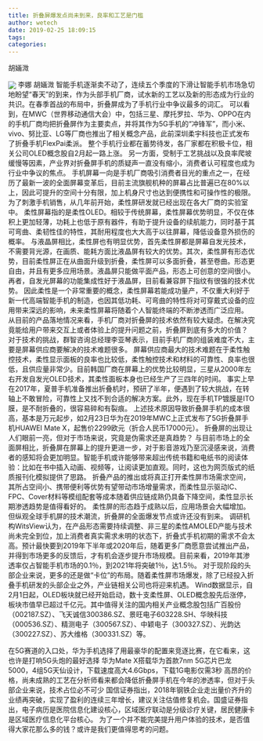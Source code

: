 ```yaml
---
title: 折叠屏爆发点尚未到来，良率和工艺是门槛
author: wetech
date: 2019-02-25 18:09:15
tags: 
categories: 
---
```

胡婳溦
<!-- more -->
<img align="center" border="0" src="https://imgcdn.yicai.com/uppics/images/2019/02/ac79fba4792aa771e7d9c42b76327632.jpg" />
李娜
胡婳溦
智能手机逐渐卖不动了，连续五个季度的下滑让智能手机市场急切地盼望“春天”的到来，作为头部手机厂商，试水新的工艺以及新的形态成为行业的共识。在春季首战的布局中，折叠屏成为了手机行业中争议最多的词汇。
可以看到，在MWC（世界移动通信大会）中，包括三星、摩托罗拉、华为、OPPO在内的手机厂商均把折叠屏作为主要卖点，并将其作为5G手机的“冲锋军”，而小米、vivo、努比亚、LG等厂商也推出了相关概念产品，此前深圳柔宇科技也正式发布了折叠手机FlexPai柔派。
整个手机行业都在蓄势待发，各厂家都在积极卡位，相关公司OLED概念股自2月起一路上涨。
另一方面，受制于工艺挑战以及良率爬坡缓慢等因素，产业界对折叠屏手机的质疑声一直没有缩小，消费者认可程度也成为行业中争议的焦点。
手机屏幕一向是手机厂商吸引消费者目光的重点之一，在经历了最新一波的全面屏幕变革后，目前主流旗舰机种的屏幕占比普遍已在80%以上，因此可提升的空间十分有限，加上机身尺寸也达到便携性和可操作性的极限。为了刺激手机销售，从几年前开始，柔性屏研发就已经出现在各大厂商的实验室中。
柔性屏幕指的是柔性OLED。相较于传统屏幕，柔性屏幕优势明显，不仅在体积上更加轻薄，功耗上也低于原有器件，有助于提升设备的续航能力，同时基于其可弯曲、柔韧性佳的特性，其耐用程度也大大高于以往屏幕，降低设备意外损伤的概率。
与液晶屏相比，柔性屏也有明显优势，首先柔性屏都是屏幕自发光技术，不需要背光源，在画质、能耗方面比液晶屏有较大的优势。其次，柔性屏有形态优势，目前柔性屏正在从曲面升级到折叠，柔性屏可以多面折叠，甚至卷曲。形态更自由，并且有更多应用场景。液晶屏只能做平面产品，形态上可创意的空间很小。再者，自发光屏幕的功能集成性好于液晶屏，目前看兼容屏下指纹有很强的技术优势。
因此柔性是一个非常重要的概念，柔性屏幕若能成功量产，不仅重大利好于新一代高端智能手机的制造，也因其低功耗、可弯曲的特性将对可穿戴式设备的应用带来深远的影响，未来柔性屏幕将随着个人智能终端的不断渗透而广泛应用。
从目前的产品落地情况来看，手机厂商对折叠屏的技术依然有较大疑虑。在解决究竟能给用户带来交互上或者体验上的提升问题之前，折叠屏到底有多大的价值？
对于技术的挑战，群智咨询总经理李亚琴表示，目前手机厂商的组装难度不大，主要是屏幕供应商要解决的技术难题很多。
屏幕供应商最大的技术难题在于柔性触控技术，柔性显示面板的良率也比较低，柔性触控技术和材料的可靠性、良率也很低，且供应量非常少。目前韩国厂商在屏幕上的优势比较明显，三星从2000年左右开发自发光OLED技术，其柔性面板本身也已经生产了三四年的时间。
事实上早在2017年，夏普手机准备推出折叠机时，预研了半年，便遇到了较大挑战，在转轴上不敢冒险，可靠性上又找不到合适的解决方案。此外，现在手机TP镀膜是ITO膜，是不耐折叠的，很容易碎和有裂痕。
上述技术原因导致折叠屏手机的成本很高，基本是万元起步，如2月23日华为在2019年MWC上正式发布了5G折叠屏手机HUAWEI Mate X，起售价2299欧元（折合人民币17000元）。
折叠屏的出现让人们眼前一亮，但对于市场来说，究竟是伪需求还是真趋势？
与目前市场上的全面屏相比，折叠屏在屏幕上的提升更进一步，对于影音游戏乃至沉浸感来说，消费者的感知将会更加明显。智能手机或许能够带来超出传统书籍和电纸书的阅读体验：比如在书中插入动画、视频等，让阅读更加直观。同时，这也为网页版式的纸质报刊化模拟提供了思路。
折叠产品的推出或将真正打开柔性屏市场需求空间，其所占空间小、携带便利等优势有望带动市场增量需求，而柔性显示驱动IC、FPC、Cover材料等模组配套等成本随着供应链成熟仍具备下降空间，柔性显示长期渗透趋势是值得看好的。
柔性屏的形态趋于成熟以后，应用场景会大幅增加。但纵观全球手机屏的技术潮流，折叠屏的全面爆发节点或许还没有到来。
调研机构WitsView认为，在产品形态需要持续调整、非三星的柔性AMOLED产能与技术尚未完全到位，加上消费者真实需求未明的状态下，折叠式手机初期的需求不会太高。预计最快要到2019年下半年或2020年后，随着更多厂商愿意尝试推出产品，并得到市场更多的反馈后，才有机会逐步提升市场规模。目前来看，2019年其渗透率仅占智能手机市场的0.1％，到2021年将突破1％，达1.5％。
对于现阶段的头部企业来说，更多的还是做“卡位”的布局。随着柔性屏市场爆发，除了已经投入折叠手机研发的头部企业之外，产业链相关公司也将迎来机遇。
Wind数据显示，自2月1日起，OLED板块就已经开始启动，数十支柔性屏、OLED概念股先后涨停，板块市值早已超过千亿元。其中值得关注的国内相关产业概念股包括广百股份（002187.SZ）、飞天诚信300386.SZ、景旺电子603228.SH、华映科技（000536.SZ）、精测电子（300567.SZ）、中颖电子（300327.SZ）、光韵达（300227.SZ）、苏大维格（300331.SZ）等。
 
 
在5G赛道的入口处，华为手机选择了用最豪华的配置来竞逐比赛，在它看来，这也许是打响5G头炮的最好选择
华为Mate X搭载华为首款7nm 5G芯片巴龙5000，4组5G天仙设计，下载速度高大4.6Gbps，下载1G电影仅需3秒
高昂的价格，尚未成熟的工艺在分析师看来都会降低折叠屏手机在今年的渗透率，但对于头部企业来说，技术占位必不可少
国信证券指出，2018年钢铁企业走出量价齐升的业绩再突破，实现了盈利的连续三年增长，建议关注估值修复机会。国盛证券指出，电子病历是医院信息化建设核心，区域医疗联动是分级诊疗关键，居民健康卡是区域医疗信息化平台核心。
为了一个并不能完美提升用户体验的技术，是否值得大家花那么多的钱？或许是我们更值得思考的问题。
